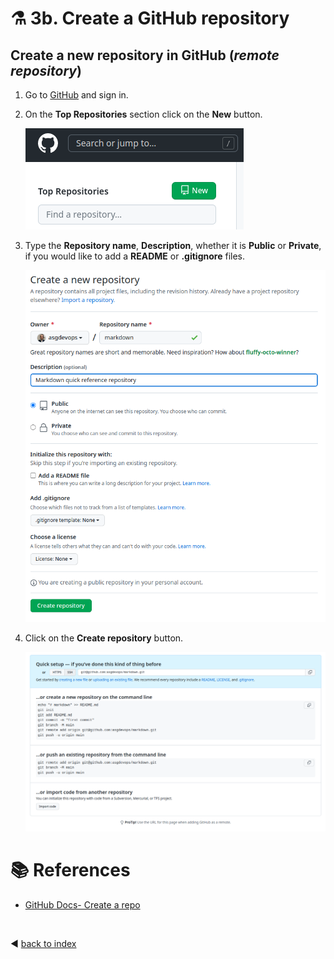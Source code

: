# :alembic: 3b. Create a GitHub repository

## Create a new repository in **GitHub** (_remote repository_)

1. Go to [GitHub](https://github.com/) and sign in.

2. On the **Top Repositories** section click on the **New** button.

    ![github](../images/github_repo_01.png)

3. Type the **Repository name**, **Description**, whether it is **Public** or **Private**, if you would like to add a **README** or **.gitignore** files.

    ![github](../images/github_repo_02.png)

4. Click on the **Create repository** button.

    ![github](../images/github_repo_03.png)

# :books: References
- [GitHub Docs- Create a repo](https://docs.github.com/en/get-started/quickstart/create-a-repo) 

 
<br />

:arrow_backward: [back to index](../README)
